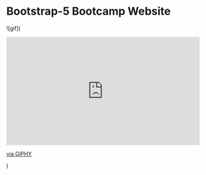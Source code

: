# Bootstrap-5 Bootcamp Website

![gif](<div style="width:100%;height:0;padding-bottom:56%;position:relative;"><iframe src="https://giphy.com/embed/1EBqyH5NrEXb02CrAM" width="100%" height="100%" style="position:absolute" frameBorder="0" class="giphy-embed" allowFullScreen></iframe></div><p><a href="https://giphy.com/gifs/1EBqyH5NrEXb02CrAM">via GIPHY</a></p>)
